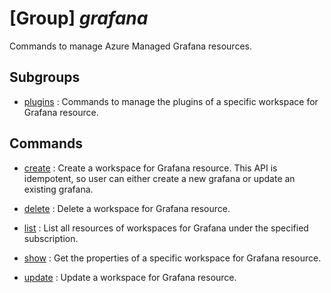 # [Group] _grafana_

Commands to manage Azure Managed Grafana resources.

## Subgroups

- [plugins](/Commands/grafana/plugins/readme.md)
: Commands to manage the plugins of a specific workspace for Grafana resource.

## Commands

- [create](/Commands/grafana/_create.md)
: Create a workspace for Grafana resource. This API is idempotent, so user can either create a new grafana or update an existing grafana.

- [delete](/Commands/grafana/_delete.md)
: Delete a workspace for Grafana resource.

- [list](/Commands/grafana/_list.md)
: List all resources of workspaces for Grafana under the specified subscription.

- [show](/Commands/grafana/_show.md)
: Get the properties of a specific workspace for Grafana resource.

- [update](/Commands/grafana/_update.md)
: Update a workspace for Grafana resource.
